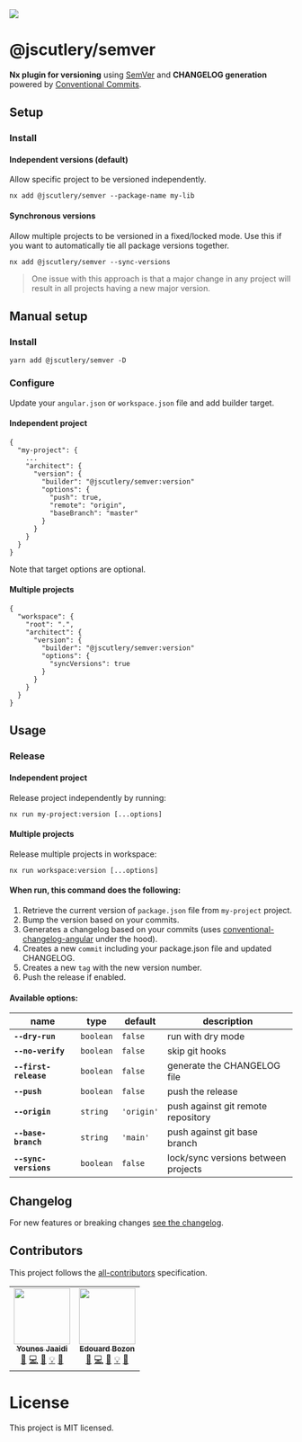 <a href="https://www.npmjs.com/package/@jscutlery/semver" rel="nofollow">
  <img src="https://badgen.net/npm/v/@jscutlery/semver">
</a>

# @jscutlery/semver

**Nx plugin for versioning** using [SemVer](https://semver.org/) and **CHANGELOG generation** powered by [Conventional Commits](https://conventionalcommits.org).

## Setup

### Install

#### Independent versions (default)

Allow specific project to be versioned independently.

```
nx add @jscutlery/semver --package-name my-lib
```

#### Synchronous versions

Allow multiple projects to be versioned in a fixed/locked mode. Use this if you want to automatically tie all package versions together.

```
nx add @jscutlery/semver --sync-versions
```

> One issue with this approach is that a major change in any project will result in all projects having a new major version.

## Manual setup

### Install

```
yarn add @jscutlery/semver -D
```

### Configure

Update your `angular.json` or `workspace.json` file and add builder target.

#### Independent project

```
{
  "my-project": {
    ...
    "architect": {
      "version": {
        "builder": "@jscutlery/semver:version"
        "options": {
          "push": true,
          "remote": "origin",
          "baseBranch": "master"
        }
      }
    }
  }
}
```

Note that target options are optional.

#### Multiple projects

```
{
  "workspace": {
    "root": ".",
    "architect": {
      "version": {
        "builder": "@jscutlery/semver:version"
        "options": {
          "syncVersions": true
        }
      }
    }
  }
}
```

## Usage

### Release

#### Independent project

Release project independently by running:

```
nx run my-project:version [...options]
```

#### Multiple projects

Release multiple projects in workspace:

```
nx run workspace:version [...options]
```

#### When run, this command does the following:

1. Retrieve the current version of `package.json` file from `my-project` project.
2. Bump the version based on your commits.
3. Generates a changelog based on your commits (uses [conventional-changelog-angular](https://github.com/conventional-changelog/conventional-changelog/tree/master/packages/conventional-changelog-angular) under the hood).
4. Creates a new `commit` including your package.json file and updated CHANGELOG.
5. Creates a new `tag` with the new version number.
6. Push the release if enabled.

#### Available options:

| name                  | type      | default    | description                         |
| --------------------- | --------- | ---------- | ----------------------------------- |
| **`--dry-run`**       | `boolean` | `false`    | run with dry mode                   |
| **`--no-verify`**     | `boolean` | `false`    | skip git hooks                      |
| **`--first-release`** | `boolean` | `false`    | generate the CHANGELOG file         |
| **`--push`**          | `boolean` | `false`    | push the release                    |
| **`--origin`**        | `string`  | `'origin'` | push against git remote repository  |
| **`--base-branch`**   | `string`  | `'main'`   | push against git base branch        |
| **`--sync-versions`** | `boolean` | `false`    | lock/sync versions between projects |


## Changelog

For new features or breaking changes [see the changelog](https://github.com/jscutlery/nx-plugin-semver/blob/main/packages/semver/CHANGELOG.md).

## Contributors

This project follows the [all-contributors](https://github.com/all-contributors/all-contributors) specification.

<!-- ALL-CONTRIBUTORS-LIST:START - Do not remove or modify this section -->
<!-- prettier-ignore-start -->
<!-- markdownlint-disable -->
<table>
  <tr>
    <td align="center"><a href="https://marmicode.io/"><img src="https://avatars2.githubusercontent.com/u/2674658?v=4?s=100" width="100px;" alt=""/><br /><sub><b>Younes Jaaidi</b></sub></a><br /><a href="https://github.com/jscutlery/convoyr/issues?q=author%3Ayjaaidi" title="Bug reports">🐛</a> <a href="https://github.com/jscutlery/convoyr/commits?author=yjaaidi" title="Code">💻</a> <a href="https://github.com/jscutlery/convoyr/commits?author=yjaaidi" title="Documentation">📖</a> <a href="#example-yjaaidi" title="Examples">💡</a> <a href="#ideas-yjaaidi" title="Ideas, Planning, & Feedback">🤔</a></td>
    <td align="center"><a href="https://www.codamit.dev/"><img src="https://avatars0.githubusercontent.com/u/8522558?v=4?s=100" width="100px;" alt=""/><br /><sub><b>Edouard Bozon</b></sub></a><br /><a href="https://github.com/jscutlery/convoyr/issues?q=author%3Aedbzn" title="Bug reports">🐛</a> <a href="https://github.com/jscutlery/convoyr/commits?author=edbzn" title="Code">💻</a> <a href="https://github.com/jscutlery/convoyr/commits?author=edbzn" title="Documentation">📖</a> <a href="#example-edbzn" title="Examples">💡</a> <a href="#ideas-edbzn" title="Ideas, Planning, & Feedback">🤔</a></td>
  </tr>
</table>

<!-- markdownlint-restore -->
<!-- prettier-ignore-end -->

<!-- ALL-CONTRIBUTORS-LIST:END -->

# License

This project is MIT licensed.
